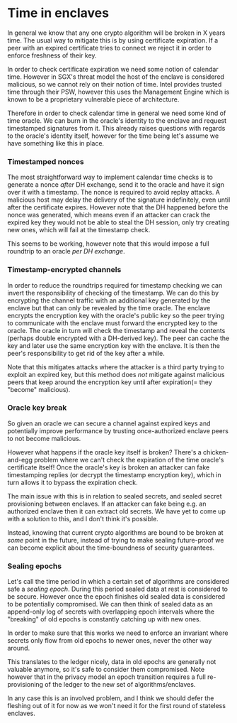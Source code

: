 # Time in enclaves

In general we know that any one crypto algorithm will be broken in X years time. The usual way to mitigate this is by
using certificate expiration. If a peer with an expired certificate tries to connect we reject it in order to enforce
freshness of their key.

In order to check certificate expiration we need some notion of calendar time. However in SGX's threat model the host
of the enclave is considered malicious, so we cannot rely on their notion of time. Intel provides trusted time through
their PSW, however this uses the Management Engine which is known to be a proprietary vulnerable piece of architecture.

Therefore in order to check calendar time in general we need some kind of time oracle. We can burn in the oracle's
identity to the enclave and request timestamped signatures from it. This already raises questions with regards to the
oracle's identity itself, however for the time being let's assume we have something like this in place.

### Timestamped nonces

The most straightforward way to implement calendar time checks is to generate a nonce *after* DH exchange, send it to
the oracle and have it sign over it with a timestamp. The nonce is required to avoid replay attacks. A malicious host
may delay the delivery of the signature indefinitely, even until after the certificate expires. However note that the
DH happened before the nonce was generated, which means even if an attacker can crack the expired key they would not be
able to steal the DH session, only try creating new ones, which will fail at the timestamp check.

This seems to be working, however note that this would impose a full roundtrip to an oracle *per DH exchange*.

### Timestamp-encrypted channels

In order to reduce the roundtrips required for timestamp checking we can invert the responsibility of checking of the
timestamp. We can do this by encrypting the channel traffic with an additional key generated by the enclave but that can
only be revealed by the time oracle. The enclave encrypts the encryption key with the oracle's public key so the peer
trying to communicate with the enclave must forward the encrypted key to the oracle. The oracle in turn will check the
timestamp and reveal the contents (perhaps double encrypted with a DH-derived key). The peer can cache the key and later
use the same encryption key with the enclave. It is then the peer's responsibility to get rid of the key after a while.

Note that this mitigates attacks where the attacker is a third party trying to exploit an expired key, but this method
does *not* mitigate against malicious peers that keep around the encryption key until after expiration(= they "become"
malicious).

### Oracle key break

So given an oracle we can secure a channel against expired keys and potentially improve performance by trusting
once-authorized enclave peers to not become malicious.

However what happens if the oracle key itself is broken? There's a chicken-and-egg problem where we can't check the
expiration of the time oracle's certificate itself! Once the oracle's key is broken an attacker can fake timestamping
replies (or decrypt the timestamp encryption key), which in turn allows it to bypass the expiration check.

The main issue with this is in relation to sealed secrets, and sealed secret provisioning between enclaves. If an
attacker can fake being e.g. an authorized enclave then it can extract old secrets. We have yet to come up with a
solution to this, and I don't think it's possible.

Instead, knowing that current crypto algorithms are bound to be broken at *some* point in the future, instead of trying
to make sealing future-proof we can become explicit about the time-boundness of security guarantees.

### Sealing epochs

Let's call the time period in which a certain set of algorithms are considered safe a *sealing epoch*. During this
period sealed data at rest is considered to be secure. However once the epoch finishes old sealed data is considered to
be potentially compromised. We can then think of sealed data as an append-only log of secrets with overlapping epoch
intervals where the "breaking" of old epochs is constantly catching up with new ones.

In order to make sure that this works we need to enforce an invariant where secrets only flow from old epochs to newer
ones, never the other way around.

This translates to the ledger nicely, data in old epochs are generally not valuable anymore, so it's safe to consider
them compromised. Note however that in the privacy model an epoch transition requires a full re-provisioning of the
ledger to the new set of algorithms/enclaves.

In any case this is an involved problem, and I think we should defer the fleshing out of it for now as we won't need it
for the first round of stateless enclaves.
